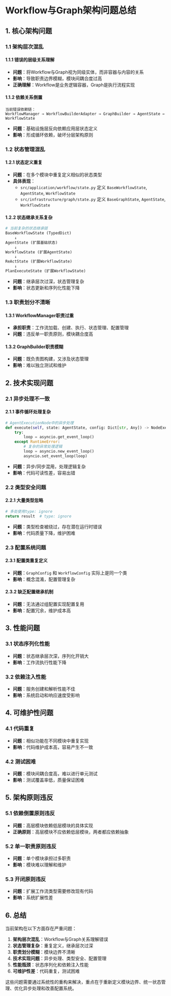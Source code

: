 # Workflow与Graph架构问题总结

## 1. 核心架构问题

### 1.1 架构层次混乱

#### 1.1.1 错误的层级关系理解
- **问题**：将Workflow与Graph视为同级实体，而非容器与内容的关系
- **影响**：导致职责边界模糊，模块间耦合度过高
- **正确理解**：Workflow是业务逻辑容器，Graph是执行流程实现

#### 1.1.2 依赖关系倒置
```
当前错误依赖链：
WorkflowManager → WorkflowBuilderAdapter → GraphBuilder → AgentState ← WorkflowState
```
- **问题**：基础设施层反向依赖应用层状态定义
- **影响**：形成循环依赖，破坏分层架构原则

### 1.2 状态管理混乱

#### 1.2.1 状态定义重复
- **问题**：在多个模块中重复定义相似的状态类型
- **具体表现**：
  - `src/application/workflow/state.py` 定义 `BaseWorkflowState`, `AgentState`, `WorkflowState`
  - `src/infrastructure/graph/state.py` 定义 `BaseGraphState`, `AgentState`, `WorkflowState`

#### 1.2.2 状态继承关系复杂
```python
# 当前复杂的状态继承链
BaseWorkflowState (TypedDict)
    ↓
AgentState (扩展基础状态)
    ↓
WorkflowState (扩展AgentState)
    ↓
ReActState (扩展WorkflowState)
    ↓
PlanExecuteState (扩展WorkflowState)
```
- **问题**：继承层次过深，状态管理复杂
- **影响**：状态更新和序列化性能下降

### 1.3 职责划分不清晰

#### 1.3.1 WorkflowManager职责过重
- **承担职责**：工作流加载、创建、执行、状态管理、配置管理
- **问题**：违反单一职责原则，模块耦合度高

#### 1.3.2 GraphBuilder职责模糊
- **问题**：既负责图构建，又涉及状态管理
- **影响**：难以独立测试和维护

## 2. 技术实现问题

### 2.1 异步处理不一致

#### 2.1.1 事件循环处理复杂
```python
# AgentExecutionNode中的异步处理
def execute(self, state: AgentState, config: Dict[str, Any]) -> NodeExecutionResult:
    try:
        loop = asyncio.get_event_loop()
    except RuntimeError:
        # 复杂的异常处理逻辑
        loop = asyncio.new_event_loop()
        asyncio.set_event_loop(loop)
```
- **问题**：异步/同步混用，处理逻辑复杂
- **影响**：代码可读性差，容易出错

### 2.2 类型安全问题

#### 2.2.1 大量类型忽略
```python
# 多处使用type: ignore
return result  # type: ignore
```
- **问题**：类型检查被绕过，存在潜在运行时错误
- **影响**：代码质量下降，维护困难

### 2.3 配置系统问题

#### 2.3.1 配置类重复定义
- **问题**：`GraphConfig` 和 `WorkflowConfig` 实际上是同一个类
- **影响**：概念混淆，配置管理复杂

#### 2.3.2 缺乏配置继承机制
- **问题**：无法通过组配置实现配置复用
- **影响**：配置冗余，维护成本高

## 3. 性能问题

### 3.1 状态序列化性能
- **问题**：状态继承层次深，序列化开销大
- **影响**：工作流执行性能下降

### 3.2 依赖注入性能
- **问题**：服务创建和解析性能不佳
- **影响**：系统启动和响应速度受影响

## 4. 可维护性问题

### 4.1 代码重复
- **问题**：相似功能在不同模块中重复实现
- **影响**：代码维护成本高，容易产生不一致

### 4.2 测试困难
- **问题**：模块间耦合度高，难以进行单元测试
- **影响**：测试覆盖率低，质量保证困难

## 5. 架构原则违反

### 5.1 依赖倒置原则违反
- **问题**：高层模块依赖低层模块的具体实现
- **正确原则**：高层模块不应依赖低层模块，两者都应依赖抽象

### 5.2 单一职责原则违反
- **问题**：单个模块承担过多职责
- **影响**：模块难以理解和维护

### 5.3 开闭原则违反
- **问题**：扩展工作流类型需要修改现有代码
- **影响**：系统扩展性差

## 6. 总结

当前架构在以下方面存在严重问题：

1. **架构层次混乱**：Workflow与Graph关系理解错误
2. **状态管理复杂**：重复定义，继承层次过深
3. **职责划分模糊**：模块边界不清晰
4. **技术实现问题**：异步处理、类型安全、配置管理
5. **性能瓶颈**：状态序列化和依赖注入性能
6. **可维护性差**：代码重复，测试困难

这些问题需要通过系统性的重构来解决，重点在于重新定义模块边界、统一状态管理、优化异步处理和改善配置系统。